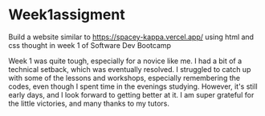 # Week1assigment
Build a website similar to https://spacey-kappa.vercel.app/ using html and css thought in week 1 of Software Dev Bootcamp

Week 1 was quite tough, especially for a novice like me. 
I had a bit of a technical setback, which was eventually resolved. I struggled to catch up with some of the lessons and workshops, especially remembering the codes, even though I spent time in the evenings studying. 
However, it's still early days, and I look forward to getting better at it. 
I am super grateful for the little victories, and many thanks to my tutors.